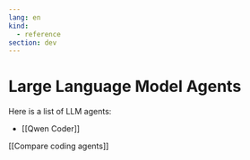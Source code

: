 ```yaml
---
lang: en
kind:
  - reference
section: dev
---
```


# Large Language Model Agents

Here is a list of LLM agents:

- [[Qwen Coder]]

[[Compare coding agents]]
